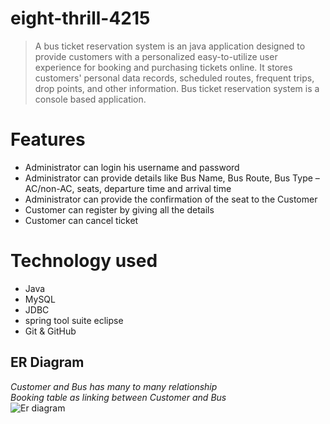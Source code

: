 # eight-thrill-4215
> A bus ticket reservation system is an java application designed to provide customers with a personalized easy-to-utilize user experience for booking and purchasing tickets online. It stores customers' personal data records, scheduled routes, frequent trips, drop points, and other information.
> Bus ticket reservation system is a console based application.
# Features
- Administrator can login his username and password
- Administrator can provide details like Bus Name, Bus Route, Bus Type –AC/non-AC, seats, departure time and arrival time
- Administrator can provide the confirmation of the seat to the Customer
- Customer can register by giving all the details
- Customer can cancel ticket
# Technology used 
- Java
- MySQL
- JDBC
- spring tool suite eclipse
- Git & GitHub
## **ER Diagram**
*Customer and Bus has many to many relationship*
</br>
*Booking table as linking between Customer and Bus*
</br>
![Er diagram](https://github.com/nileshhaldar98/eight-thrill-4215/blob/main/BusTicketReservationSystem/ProjectDetails/ER%20diagram/ERdiagram.png)
